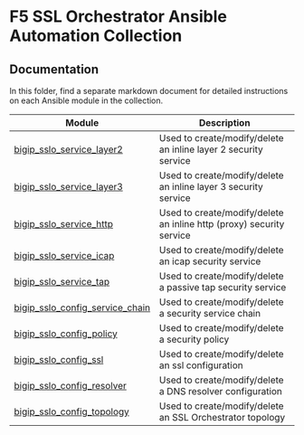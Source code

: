 # F5 SSL Orchestrator Ansible Automation Collection
## Documentation

In this folder, find a separate markdown document for detailed instructions on each Ansible module in the collection.

| Module | Description |
| ------ | ------ |
| [bigip_sslo_service_layer2](bigip_sslo_service_layer2.rst)         | Used to create/modify/delete an inline layer 2 security service |
| [bigip_sslo_service_layer3](https://github.com/kevingstewart/f5_sslo_ansible/tree/1.0/docs/bigip_sslo_service_layer3.rst)         | Used to create/modify/delete an inline layer 3 security service |
| [bigip_sslo_service_http](https://github.com/kevingstewart/f5_sslo_ansible/tree/1.0/docs/bigip_sslo_service_http.rst)           | Used to create/modify/delete an inline http (proxy) security service |
| [bigip_sslo_service_icap](https://github.com/kevingstewart/f5_sslo_ansible/tree/1.0/docs/bigip_sslo_service_icap.rst)           | Used to create/modify/delete an icap security service |
| [bigip_sslo_service_tap](https://github.com/kevingstewart/f5_sslo_ansible/tree/1.0/docs/bigip_sslo_service_tap.rst)            | Used to create/modify/delete a passive tap security service |
| [bigip_sslo_config_service_chain](https://github.com/kevingstewart/f5_sslo_ansible/tree/1.0/docs/bigip_sslo_config_service_chain.rst)   | Used to create/modify/delete a security service chain |
| [bigip_sslo_config_policy](https://github.com/kevingstewart/f5_sslo_ansible/tree/1.0/docs/bigip_sslo_config_policy.rst)          | Used to create/modify/delete a security policy |
| [bigip_sslo_config_ssl](https://github.com/kevingstewart/f5_sslo_ansible/tree/1.0/docs/bigip_sslo_config_ssl.rst)             | Used to create/modify/delete an ssl configuration |
| [bigip_sslo_config_resolver](https://github.com/kevingstewart/f5_sslo_ansible/tree/1.0/docs/bigip_sslo_config_resolver.rst)        | Used to create/modify/delete a DNS resolver configuration |
| [bigip_sslo_config_topology](https://github.com/kevingstewart/f5_sslo_ansible/tree/1.0/docs/bigip_sslo_config_topology.rst)        | Used to create/modify/delete an SSL Orchestrator topology |

<br />